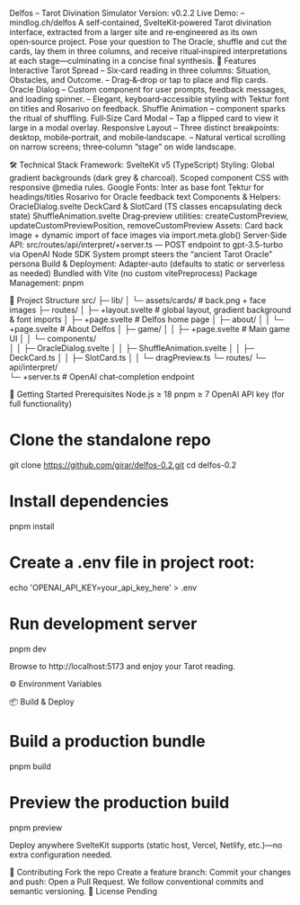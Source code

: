 Delfos – Tarot Divination Simulator
Version: v0.2.2 Live Demo: – mindlog.ch/delfos
A self‑contained, SvelteKit‑powered Tarot divination interface, extracted from a larger site and re‑engineered as its own open‑source project. Pose your question to The Oracle, shuffle and cut the cards, lay them in three columns, and receive ritual‑inspired interpretations at each stage—culminating in a concise final synthesis.
🔮 Features
Interactive Tarot Spread – Six‑card reading in three columns: Situation, Obstacles, and Outcome. – Drag‑&‑drop or tap to place and flip cards.
Oracle Dialog – Custom <OracleDialog> component for user prompts, feedback messages, and loading spinner. – Elegant, keyboard‑accessible styling with Tektur font on titles and Rosarivo on feedback.
Shuffle Animation – <ShuffleAnimation> component sparks the ritual of shuffling.
Full‑Size Card Modal – Tap a flipped card to view it large in a modal overlay.
Responsive Layout – Three distinct breakpoints: desktop, mobile‑portrait, and mobile‑landscape. – Natural vertical scrolling on narrow screens; three‑column “stage” on wide landscape.

🛠 Technical Stack
Framework: SvelteKit v5 (TypeScript)
Styling:
Global gradient backgrounds (dark grey & charcoal).
Scoped component CSS with responsive @media rules.
Google Fonts:
Inter as base font
Tektur for headings/titles
Rosarivo for Oracle feedback text
Components & Helpers:
OracleDialog.svelte
DeckCard & SlotCard (TS classes encapsulating deck state)
ShuffleAnimation.svelte
Drag‑preview utilities: createCustomPreview, updateCustomPreviewPosition, removeCustomPreview
Assets:
Card back image + dynamic import of face images via import.meta.glob()
Server‑Side API:
src/routes/api/interpret/+server.ts — POST endpoint to gpt-3.5-turbo via OpenAI Node SDK
System prompt steers the “ancient Tarot Oracle” persona
Build & Deployment:
Adapter‑auto (defaults to static or serverless as needed)
Bundled with Vite (no custom vitePreprocess)
Package Management: pnpm

📁 Project Structure
src/
├─ lib/
│  └─ assets/cards/      # back.png + face images
├─ routes/
│  ├─ +layout.svelte     # global layout, gradient background & font imports
│  ├─ +page.svelte       # Delfos home page
│  ├─ about/
│  │  └─ +page.svelte    # About Delfos
│  ├─ game/
│  │  ├─ +page.svelte    # Main game UI
│  │  └─ components/     
│  │     ├─ OracleDialog.svelte
│  │     ├─ ShuffleAnimation.svelte
│  │     ├─ DeckCard.ts
│  │     ├─ SlotCard.ts
│  │     └─ dragPreview.ts
└─ routes/
   └─ api/interpret/      
      └─ +server.ts       # OpenAI chat‑completion endpoint

🚀 Getting Started
Prerequisites
Node.js ≥ 18
pnpm ≥ 7
OpenAI API key (for full functionality)

# Clone the standalone repo
git clone https://github.com/girar/delfos-0.2.git
cd delfos-0.2

# Install dependencies
pnpm install

# Create a .env file in project root:
echo 'OPENAI_API_KEY=your_api_key_here' > .env

# Run development server
pnpm dev

Browse to http://localhost:5173 and enjoy your Tarot reading.

⚙️ Environment Variables


📦 Build & Deploy

# Build a production bundle
pnpm build

# Preview the production build
pnpm preview

Deploy anywhere SvelteKit supports (static host, Vercel, Netlify, etc.)—no extra configuration needed.

🤝 Contributing
Fork the repo
Create a feature branch:
Commit your changes and push:
Open a Pull Request. We follow conventional commits and semantic versioning.
📝 License
Pending
